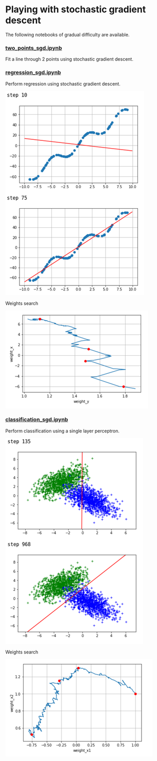 # Playing with stochastic gradient descent

The following notebooks of gradual difficulty are available.

### [two_points_sgd.ipynb](two_points_sgd.ipynb)

Fit a line through 2 points using stochastic gradient descent.

### [regression_sgd.ipynb](regression_sgd.ipynb)

Perform regression using stochastic gradient descent.

![](images/regression.png)

Weights search

![](images/regression_weights_search.png)

### [classification_sgd.ipynb](regression_sgd.ipynb)

Perform classification using a single layer perceptron.

![](images/classification.png)

Weights search

![](images/classification_weights_search.png)